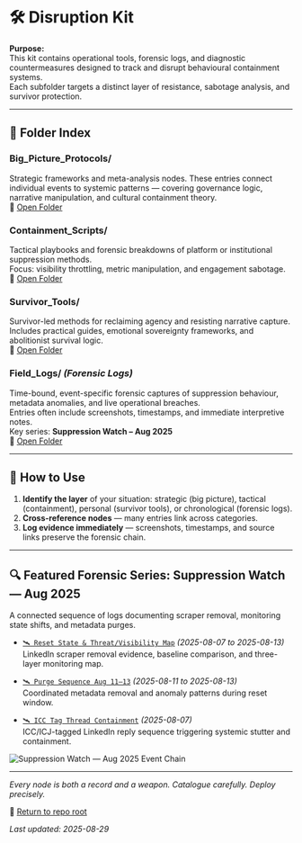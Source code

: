 # 🛠️ Disruption Kit  

**Purpose:**  
This kit contains operational tools, forensic logs, and diagnostic countermeasures designed to track and disrupt behavioural containment systems.  
Each subfolder targets a distinct layer of resistance, sabotage analysis, and survivor protection.  

---

## 📂 Folder Index  

### **Big_Picture_Protocols/**
Strategic frameworks and meta-analysis nodes. These entries connect individual events to systemic patterns — covering governance logic, narrative manipulation, and cultural containment theory.  
🔗 [Open Folder](./Big_Picture_Protocols)  

### **Containment_Scripts/**
Tactical playbooks and forensic breakdowns of platform or institutional suppression methods.  
Focus: visibility throttling, metric manipulation, and engagement sabotage.  
🔗 [Open Folder](./Containment_Scripts)  

### **Survivor_Tools/**
Survivor-led methods for reclaiming agency and resisting narrative capture.  
Includes practical guides, emotional sovereignty frameworks, and abolitionist survival logic.  
🔗 [Open Folder](./Survivor_Tools)  

### **Field_Logs/** *(Forensic Logs)*
Time-bound, event-specific forensic captures of suppression behaviour, metadata anomalies, and live operational breaches.  
Entries often include screenshots, timestamps, and immediate interpretive notes.  
Key series: **Suppression Watch – Aug 2025**  
🔗 [Open Folder](./Field_Logs)  

---

## 🧭 How to Use  
1. **Identify the layer** of your situation: strategic (big picture), tactical (containment), personal (survivor tools), or chronological (forensic logs).  
2. **Cross-reference nodes** — many entries link across categories.  
3. **Log evidence immediately** — screenshots, timestamps, and source links preserve the forensic chain.  

---

## 🔍 Featured Forensic Series: Suppression Watch — Aug 2025  
A connected sequence of logs documenting scraper removal, monitoring state shifts, and metadata purges.

- [`🛰️ Reset State & Threat/Visibility Map`](./Field_Logs/🛰️_reset_state_analysis.md) *(2025-08-07 to 2025-08-13)*  
  LinkedIn scraper removal evidence, baseline comparison, and three-layer monitoring map.

- [`🛰️ Purge Sequence Aug 11–13`](./Field_Logs/🛰️_purge_sequence_aug_11-13.md) *(2025-08-11 to 2025-08-13)*  
  Coordinated metadata removal and anomaly patterns during reset window.

- [`🛰️ ICC Tag Thread Containment`](./Field_Logs/🛰️_icc_tag_thread_containment.md) *(2025-08-07)*  
  ICC/ICJ-tagged LinkedIn reply sequence triggering systemic stutter and containment.

![Suppression Watch — Aug 2025 Event Chain](./Field_Logs/suppression_watch_aug_2025_timeline.png)

---

*Every node is both a record and a weapon. Catalogue carefully. Deploy precisely.*

🏮 [Return to repo root](https://github.com/josefsbreakfast/Polaris-Protocol/)

_Last updated: 2025-08-29_
